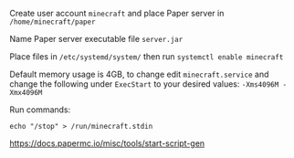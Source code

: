 Create user account `minecraft` and place Paper server in `/home/minecraft/paper`

Name Paper server executable file `server.jar`

Place files in `/etc/systemd/system/` then run `systemctl enable minecraft`

Default memory usage is 4GB, to change edit `minecraft.service` and change the following under `ExecStart` to your desired values: `-Xms4096M -Xmx4096M`

Run commands:
```
echo "/stop" > /run/minecraft.stdin
```

<https://docs.papermc.io/misc/tools/start-script-gen>
